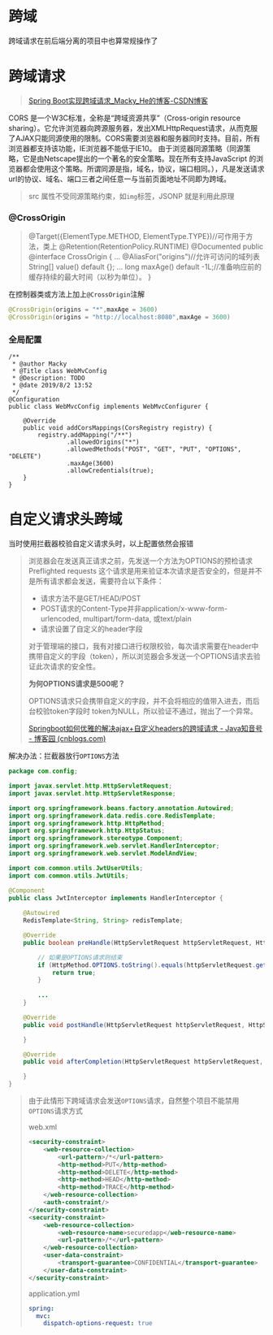 # 跨域

跨域请求在前后端分离的项目中也算常规操作了

# 跨域请求

> [Spring Boot实现跨域请求_Macky_He的博客-CSDN博客](https://blog.csdn.net/Macky_He/article/details/98199636)

CORS 是一个W3C标准，全称是“跨域资源共享”（Cross-origin resource sharing）。它允许浏览器向跨源服务器，发出XMLHttpRequest请求，从而克服了AJAX只能同源使用的限制。CORS需要浏览器和服务器同时支持。目前，所有浏览器都支持该功能，IE浏览器不能低于IE10。
    由于浏览器同源策略（同源策略，它是由Netscape提出的一个著名的安全策略。现在所有支持JavaScript 的浏览器都会使用这个策略。所谓同源是指，域名，协议，端口相同。），凡是发送请求url的协议、域名、端口三者之间任意一与当前页面地址不同即为跨域。

> src 属性不受同源策略约束，如`img`标签，JSONP 就是利用此原理

### @CrossOrigin

> @Target({ElementType.METHOD, ElementType.TYPE})//可作用于方法，类上
> @Retention(RetentionPolicy.RUNTIME)
> @Documented
> public @interface CrossOrigin {
> 	...
>     @AliasFor("origins")//允许可访问的域列表
>     String[] value() default {};
> 	...
>     long maxAge() default -1L;//准备响应前的缓存持续的最大时间（以秒为单位）。
> }

在控制器类或方法上加上`@CrossOrigin`注解

```java
@CrossOrigin(origins = "*",maxAge = 3600)
@CrossOrigin(origins = "http://localhost:8080",maxAge = 3600)
```

### 全局配置

```
/**
 * @author Macky
 * @Title class WebMvConfig
 * @Description: TODO
 * @date 2019/8/2 13:52
 */
@Configuration
public class WebMvcConfig implements WebMvcConfigurer {

    @Override
    public void addCorsMappings(CorsRegistry registry) {
        registry.addMapping("/**")
                .allowedOrigins("*")
                .allowedMethods("POST", "GET", "PUT", "OPTIONS", "DELETE")
                .maxAge(3600)
                .allowCredentials(true);
    }
}
```

# 自定义请求头跨域

当时使用拦截器校验自定义请求头时，以上配置依然会报错

> 浏览器会在发送真正请求之前，先发送一个方法为OPTIONS的预检请求 Preflighted requests 这个请求是用来验证本次请求是否安全的，但是并不是所有请求都会发送，需要符合以下条件：
>
> - 请求方法不是GET/HEAD/POST
> - POST请求的Content-Type并非application/x-www-form-urlencoded, multipart/form-data, 或text/plain
> - 请求设置了自定义的header字段
>
> 对于管理端的接口，我有对接口进行权限校验，每次请求需要在header中携带自定义的字段（token），所以浏览器会多发送一个OPTIONS请求去验证此次请求的安全性。
>
> **为何OPTIONS请求是500呢？**
>
> OPTIONS请求只会携带自定义的字段，并不会将相应的值带入进去，而后台校验token字段时 token为NULL，所以验证不通过，抛出了一个异常。
>
> [Springboot如何优雅的解决ajax+自定义headers的跨域请求 - Java知音号 - 博客园 (cnblogs.com)](https://www.cnblogs.com/javazhiyin/p/10935576.html)

解决办法：拦截器放行`OPTIONS`方法

```java
package com.config;

import javax.servlet.http.HttpServletRequest;
import javax.servlet.http.HttpServletResponse;

import org.springframework.beans.factory.annotation.Autowired;
import org.springframework.data.redis.core.RedisTemplate;
import org.springframework.http.HttpMethod;
import org.springframework.http.HttpStatus;
import org.springframework.stereotype.Component;
import org.springframework.web.servlet.HandlerInterceptor;
import org.springframework.web.servlet.ModelAndView;

import com.common.utils.JwtUserUtils;
import com.common.utils.JwtUtils;

@Component
public class JwtInterceptor implements HandlerInterceptor {
	
	@Autowired
	RedisTemplate<String, String> redisTemplate;

    @Override
    public boolean preHandle(HttpServletRequest httpServletRequest, HttpServletResponse httpServletResponse, Object o) throws Exception {

        // 如果是OPTIONS请求则结束
        if (HttpMethod.OPTIONS.toString().equals(httpServletRequest.getMethod())) {
            return true;
        }
    	
		...
    }

    @Override
    public void postHandle(HttpServletRequest httpServletRequest, HttpServletResponse httpServletResponse, Object o, ModelAndView modelAndView) {

    }

    @Override
    public void afterCompletion(HttpServletRequest httpServletRequest, HttpServletResponse httpServletResponse, Object o, Exception e) {

    }
}
```

> 由于此情形下跨域请求会发送`OPTIONS`请求，自然整个项目不能禁用`OPTIONS`请求方式
>
> web.xml
>
> ```xml
> <security-constraint>
>     <web-resource-collection>
>         <url-pattern>/*</url-pattern>
>         <http-method>PUT</http-method>
>         <http-method>DELETE</http-method>
>         <http-method>HEAD</http-method>
>         <http-method>TRACE</http-method>
>     </web-resource-collection>
>     <auth-constraint/>
> </security-constraint>
> <security-constraint>
>     <web-resource-collection>
>         <web-resource-name>securedapp</web-resource-name>
>         <url-pattern>/*</url-pattern>
>     </web-resource-collection>
>     <user-data-constraint>
>         <transport-guarantee>CONFIDENTIAL</transport-guarantee>
>     </user-data-constraint>
> </security-constraint>
> ```
>
> application.yml
>
> ```yml
> spring:
>   mvc:
>     dispatch-options-request: true 
> ```
>
> 